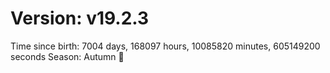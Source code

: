 # Version: v19.2.3
Time since birth: 7004 days, 168097 hours, 10085820 minutes, 605149200 seconds
Season: Autumn 🍁
